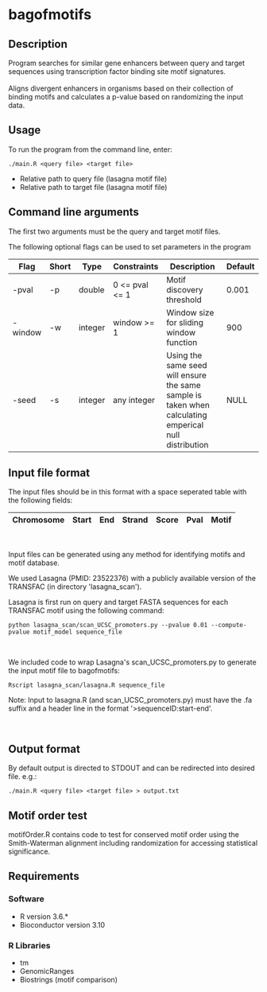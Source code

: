 # bagofmotifs

## Description 
Program searches for similar gene enhancers between query and target sequences using transcription factor binding site motif signatures. 
<Br>
<Br>
Aligns divergent enhancers in organisms based on their collection of binding motifs and calculates a p-value based on randomizing the input data.


## Usage

To run the program from the command line, enter:

```
./main.R <query file> <target file> 
```

- Relative path to query file (lasagna motif file)
- Relative path to target file (lasagna motif file)

## Command line arguments

The first two arguments must be the query and target motif files.

The following optional flags can be used to set parameters in the program 

Flag | Short| Type | Constraints| Description | Default
---- | --- | --- | --- | --- | ---
-pval | -p | double |0 <= pval <= 1| Motif discovery threshold | 0.001 
-window | -w |integer | window >= 1| Window size for sliding window function | 900
-seed | -s | integer |any integer| Using the same seed will ensure the same sample is taken when calculating emperical null distribution | NULL

## Input file format

The input files should be in this format with a space seperated table with the following fields:

Chromosome | Start| End | Strand | Score | Pval | Motif
---- | --- | --- | --- | --- | --- | ---

<br>

Input files can be generated using any method for identifying motifs and motif database. 

We used Lasagna (PMID: 23522376) with a publicly available version of the TRANSFAC (in directory 'lasagna_scan'). 

Lasagna is first run on query and target FASTA sequences for each TRANSFAC motif using the following command:
```
python lasagna_scan/scan_UCSC_promoters.py --pvalue 0.01 --compute-pvalue motif_model sequence_file
```
<br>

We included code to wrap Lasagna's scan_UCSC_promoters.py to generate the input motif file to bagofmotifs:

```
Rscript lasagna_scan/lasagna.R sequence_file
```
Note: Input to lasagna.R (and scan_UCSC_promoters.py) must have the .fa suffix and a header line in the format '>sequenceID:start-end'.




<br>


## Output format

By default output is directed to STDOUT and can be redirected into desired file. e.g.:
```
./main.R <query file> <target file> > output.txt
```
## Motif order test
motifOrder.R contains code to test for conserved motif order using the Smith-Waterman alignment including randomization for accessing statistical significance.

## Requirements

### Software
- R version 3.6.*
- Bioconductor version 3.10

### R Libraries
- tm
- GenomicRanges
- Biostrings (motif comparison)




